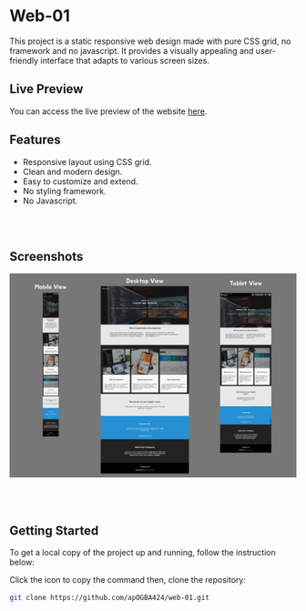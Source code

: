 # Web-01

This project is a static responsive web design made with pure CSS grid, no framework and no javascript. It provides a visually appealing and user-friendly interface that adapts to various screen sizes.

## Live Preview

You can access the live preview of the website [here](https://codepen.io/paxbond01/full/LYXxJmO).

## Features

- Responsive layout using CSS grid.
- Clean and modern design.
- Easy to customize and extend.
- No styling framework.
- No Javascript.


<br><br>
## Screenshots

![Screenshot 1](/images/web-01.svg)

<br><br>
## Getting Started

To get a local copy of the project up and running, follow the instruction below:<br>

Click the icon to copy the command then, clone the repository:

   ```bash
   git clone https://github.com/apOGBA424/web-01.git
